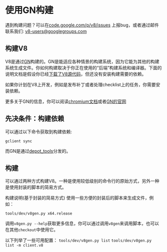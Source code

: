 # 使用GN构建

遇到构建问题？可以在[code.google.com/p/v8/issues](https://code.google.com/p/v8/issues) 上报bug，或者通过邮件联系我们: v8-users@googlegroups.com

## 构建V8

V8是通过[GN](https://chromium.googlesource.com/chromium/src/+/master/tools/gn/docs)构建的。GN是能适应各种情景的构建系统，因为它能为其他的构建系统生成文件。你如何构建取决于你正在使用的“后端”构建系统和编译器。下面的说明文档是假设你已经[下载了V8源代码](https://github.com/lingxuan630/v8-doc-in-chinese/blob/master/building-from-source/using-git.md)，但还没有安装构建需要的依赖。

如果你计划在V8上开发，例如是发布补丁或者处理checklist上的任务，你需要安装依赖。

更多关于GN的信息，你可以阅读[chromium文档](https://www.chromium.org/developers/gn-build-configuration)或者[GN的官网](https://chromium.googlesource.com/chromium/src/+/master/tools/gn/docs)

## 先决条件：构建依赖

可以通过以下命令获取到构建依赖:
```
gclient sync
```
而GN是通过[depot_tools](https://www.chromium.org/developers/how-tos/install-depot-tools)分发的。

## 构建

可以通过两种方式构建V8。一种是使用较低级别的命令行的原始方式，另外一种是使用封装的脚本的简易方式。

构建说明(基于封装的简易方式)
使用一些方便的封装后的脚本来生成文件，例如：
```
tools/dev/v8gen.py x64.release
```
调用`v8gen.py --help`获取更多信息，你可以通过调用`v8gen`来调用脚本，也可以在其他`checkout`中使用它。

以下列举了一些可用配置：
`tools/dev/v8gen.py list`
`tools/dev/v8gen.py list -m client.v8`

